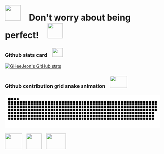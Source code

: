 # <img src="https://user-images.githubusercontent.com/47032054/185353961-c6cd27b3-0440-4522-86a0-30a49bc4e98c.gif" height="50" width="50">　Don't worry about being perfect!　<img src="https://user-images.githubusercontent.com/47032054/185353961-c6cd27b3-0440-4522-86a0-30a49bc4e98c.gif" height="50" width="50">

### Github stats card　<img src="https://user-images.githubusercontent.com/47032054/188113900-51ae0d34-56be-4999-a4d8-cfa073cc18fb.png" height="30" width="35">
[![GHeeJeon's GitHub stats](https://github-readme-stats.vercel.app/api?username=GHeeJeon&show_icons=true&title_color=EF296A&text_color=EF296A&icon_color=FFE423&bg_color=90,FEAED6,FEAED6,A42357,&border_color=A42357&border_radius=25&)](https://github.com/GHeeJeon/GHeeJeon "Kirby eddition")


### Github contribution grid snake animation　<img src="https://user-images.githubusercontent.com/47032054/188109616-94318f16-ae92-4b2a-83c1-91da3e9cf9cb.gif" height="40" width="55">
![github contribution grid snake animation](https://raw.githubusercontent.com/GHeeJeon/GHeeJeon/output/github-contribution-grid-snake-kirby.svg "Kirby eddition")


<img src="https://user-images.githubusercontent.com/47032054/188113900-51ae0d34-56be-4999-a4d8-cfa073cc18fb.png" height="50" width="55">　<img src="https://user-images.githubusercontent.com/47032054/185353961-c6cd27b3-0440-4522-86a0-30a49bc4e98c.gif" height="50" width="50">　<img src="https://user-images.githubusercontent.com/47032054/188109616-94318f16-ae92-4b2a-83c1-91da3e9cf9cb.gif" height="50" width="65">　

<!--
![header](https://capsule-render.vercel.app/api?type=waving&color=FEAED6&height=300&section=header&text=𝙳𝚘𝚗'𝚝+𝚠𝚘𝚛𝚛𝚢+𝚊𝚋𝚘𝚞𝚝+𝚋𝚎𝚒𝚗𝚐+𝚙𝚎𝚛𝚏𝚎𝚌𝚝!&fontSize=45&fontColor=ffffff)

[![GHeeJeon's GitHub stats](https://github-readme-stats.vercel.app/api?username=GHeeJeon&show_icons=true&title_color=0047A0&text_color=000000&icon_color=CC303B&bg_color=FFFFFF&)](https://github.com/GHeeJeon/GHeeJeon "GitHub stats card Korean flag eddition")
**GHeeJeon/GheeJeon** is a ✨ _special_ ✨ repository because its `README.md` (this file) appears on your GitHub profile.

Here are some ideas to get you started:

- 🔭 I’m currently working on ...
- 🌱 I’m currently learning ...
- 👯 I’m looking to collaborate on ...
- 🤔 I’m looking for help with ...
- 💬 Ask me about ...
- 📫 How to reach me: ...
- 😄 Pronouns: ...
- ⚡ Fun fact: ...
-->
